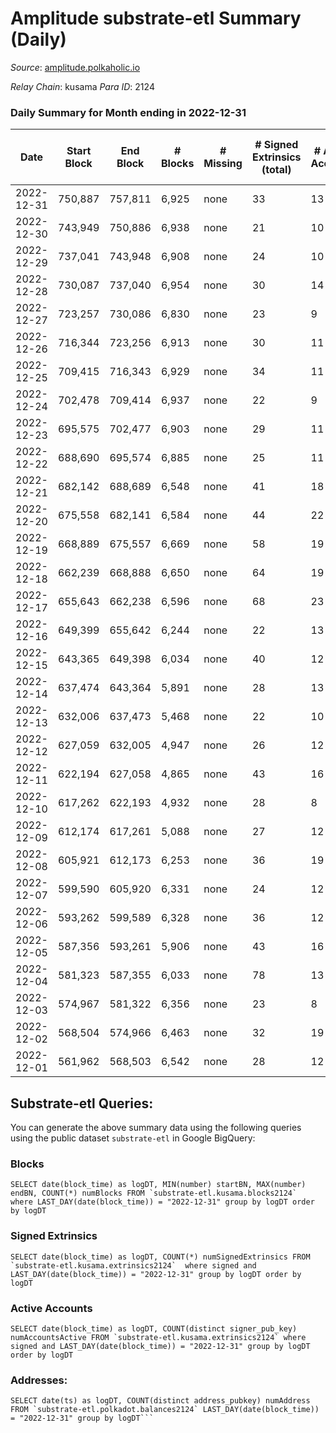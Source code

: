 # Amplitude substrate-etl Summary (Daily)

_Source_: [amplitude.polkaholic.io](https://amplitude.polkaholic.io)

*Relay Chain*: kusama
*Para ID*: 2124



### Daily Summary for Month ending in 2022-12-31


| Date | Start Block | End Block | # Blocks | # Missing | # Signed Extrinsics (total) | # Active Accounts | # Addresses with Balances | # Events | # Transfers | # XCM Transfers In | # XCM Transfers Out |
| ---- | ----------- | --------- | -------- | --------- | --------------------------- | ----------------- | ------------------------- | -------- | ----------- | ------------------ | ------------------- |
| 2022-12-31 | 750,887 | 757,811 | 6,925 | none  | 33 | 13 | 727 | 14,102 |   |   |   |
| 2022-12-30 | 743,949 | 750,886 | 6,938 | none  | 21 | 10 |  | 14,034 |   |   |   |
| 2022-12-29 | 737,041 | 743,948 | 6,908 | none  | 24 | 10 |  | 13,994 |   |   |   |
| 2022-12-28 | 730,087 | 737,040 | 6,954 | none  | 30 | 14 |  | 14,117 |   |   |   |
| 2022-12-27 | 723,257 | 730,086 | 6,830 | none  | 23 | 9 |  | 13,828 |   |   |   |
| 2022-12-26 | 716,344 | 723,256 | 6,913 | none  | 30 | 11 |  | 14,037 |   |   |   |
| 2022-12-25 | 709,415 | 716,343 | 6,929 | none  | 34 | 11 |  | 14,104 |   |   |   |
| 2022-12-24 | 702,478 | 709,414 | 6,937 | none  | 22 | 9 |  | 14,038 |   |   |   |
| 2022-12-23 | 695,575 | 702,477 | 6,903 | none  | 29 | 11 |  | 14,008 |   |   |   |
| 2022-12-22 | 688,690 | 695,574 | 6,885 | none  | 25 | 11 |  | 13,954 |   |   |   |
| 2022-12-21 | 682,142 | 688,689 | 6,548 | none  | 41 | 18 |  | 13,376 |   |   |   |
| 2022-12-20 | 675,558 | 682,141 | 6,584 | none  | 44 | 22 |  | 13,578 | 27  |   |   |
| 2022-12-19 | 668,889 | 675,557 | 6,669 | none  | 58 | 19 |  | 13,704 |   |   |   |
| 2022-12-18 | 662,239 | 668,888 | 6,650 | none  | 64 | 19 |  | 13,720 |   |   |   |
| 2022-12-17 | 655,643 | 662,238 | 6,596 | none  | 68 | 23 |  | 13,635 |   |   |   |
| 2022-12-16 | 649,399 | 655,642 | 6,244 | none  | 22 | 13 |  | 12,649 |   |   |   |
| 2022-12-15 | 643,365 | 649,398 | 6,034 | none  | 40 | 12 |  | 12,343 |   |   |   |
| 2022-12-14 | 637,474 | 643,364 | 5,891 | none  | 28 | 13 |  | 11,981 |   |   |   |
| 2022-12-13 | 632,006 | 637,473 | 5,468 | none  | 22 | 10 |  | 11,090 |   |   |   |
| 2022-12-12 | 627,059 | 632,005 | 4,947 | none  | 26 | 12 |  | 10,059 |   |   |   |
| 2022-12-11 | 622,194 | 627,058 | 4,865 | none  | 43 | 16 |  | 10,008 |   |   |   |
| 2022-12-10 | 617,262 | 622,193 | 4,932 | none  | 28 | 8 |  | 10,050 |   |   |   |
| 2022-12-09 | 612,174 | 617,261 | 5,088 | none  | 27 | 12 |  | 10,361 |   |   |   |
| 2022-12-08 | 605,921 | 612,173 | 6,253 | none  | 36 | 19 |  | 12,738 |   |   |   |
| 2022-12-07 | 599,590 | 605,920 | 6,331 | none  | 24 | 12 |  | 12,820 |   |   |   |
| 2022-12-06 | 593,262 | 599,589 | 6,328 | none  | 36 | 12 |  | 12,885 |   |   |   |
| 2022-12-05 | 587,356 | 593,261 | 5,906 | none  | 43 | 16 |  | 12,090 |   |   |   |
| 2022-12-04 | 581,323 | 587,355 | 6,033 | none  | 78 | 13 |  | 12,519 |   |   |   |
| 2022-12-03 | 574,967 | 581,322 | 6,356 | none  | 23 | 8 |  | 12,879 |   |   |   |
| 2022-12-02 | 568,504 | 574,966 | 6,463 | none  | 32 | 19 |  | 13,151 |   |   |   |
| 2022-12-01 | 561,962 | 568,503 | 6,542 | none  | 28 | 12 |  | 13,272 |   |   |   |

## Substrate-etl Queries:
You can generate the above summary data using the following queries using the public dataset `substrate-etl` in Google BigQuery:


### Blocks
```
SELECT date(block_time) as logDT, MIN(number) startBN, MAX(number) endBN, COUNT(*) numBlocks FROM `substrate-etl.kusama.blocks2124`  where LAST_DAY(date(block_time)) = "2022-12-31" group by logDT order by logDT
```


### Signed Extrinsics
```
SELECT date(block_time) as logDT, COUNT(*) numSignedExtrinsics FROM `substrate-etl.kusama.extrinsics2124`  where signed and LAST_DAY(date(block_time)) = "2022-12-31" group by logDT order by logDT
```


### Active Accounts
```
SELECT date(block_time) as logDT, COUNT(distinct signer_pub_key) numAccountsActive FROM `substrate-etl.kusama.extrinsics2124` where signed and LAST_DAY(date(block_time)) = "2022-12-31" group by logDT order by logDT
```


### Addresses:
```
SELECT date(ts) as logDT, COUNT(distinct address_pubkey) numAddress FROM `substrate-etl.polkadot.balances2124` LAST_DAY(date(block_time)) = "2022-12-31" group by logDT```

